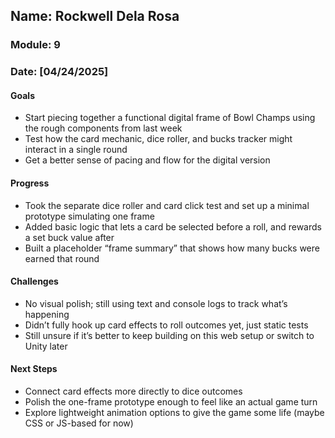 ## Name: Rockwell Dela Rosa  
### Module: 9  

### Date: [04/24/2025]  

#### Goals  
- Start piecing together a functional digital frame of Bowl Champs using the rough components from last week  
- Test how the card mechanic, dice roller, and bucks tracker might interact in a single round  
- Get a better sense of pacing and flow for the digital version  

#### Progress  
- Took the separate dice roller and card click test and set up a minimal prototype simulating one frame  
- Added basic logic that lets a card be selected before a roll, and rewards a set buck value after  
- Built a placeholder “frame summary” that shows how many bucks were earned that round  

#### Challenges  
- No visual polish; still using text and console logs to track what’s happening  
- Didn’t fully hook up card effects to roll outcomes yet, just static tests  
- Still unsure if it’s better to keep building on this web setup or switch to Unity later  

#### Next Steps  
- Connect card effects more directly to dice outcomes  
- Polish the one-frame prototype enough to feel like an actual game turn  
- Explore lightweight animation options to give the game some life (maybe CSS or JS-based for now)
